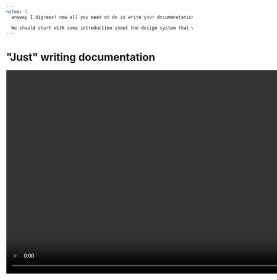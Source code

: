 ```yaml
---
notes: |
  anyway I digress! now all you need ot do is write your documenetation in your docs foolder, writing using markdown with code examples as you would usually do with markdown. No special syntax needed

  We should start with some introduction about the design system that we want to write, give some context about how we actually want to build our styles and the motivation of what we’re doing.... but do you know what. instead of me starting from scratch here, let’s use a design system that I’ve actually already worked on and most of the people in this room should be at least a bit familiar with some sites that make use of it!
---
```


# "Just" writing documentation

<video controls data-autoplay loop muted playsinline style="height: 550px;" src="/images/start-writing-docs.mov"></video>
